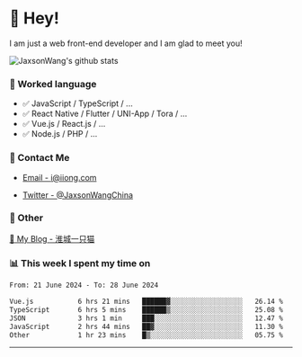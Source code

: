 # 👋 Hey!

I am just a web front-end developer and I am glad to meet you!

![JaxsonWang's github stats](https://github-readme-stats.vercel.app/api?username=JaxsonWang&&show_icons=true&&title_color=1abc9c&&icon_color=1abc9c)


### 📝 Worked language

- ✅ JavaScript / TypeScript / ...
- ✅ React Native / Flutter / UNI-App / Tora / ...
- ✅ Vue.js / React.js / ...
- ✅ Node.js / PHP / ...

### 📮 Contact Me

- [Email - i@iiong.com](mailto:i@iiong.com)

- [Twitter - @JaxsonWangChina](https://twitter.com/JaxsonWangChina)

### 🤪 Other

[📌 My Blog - 淮城一只猫](https://iiong.com)

### 📊 This week I spent my time on

<!--START_SECTION:waka-->

```txt
From: 21 June 2024 - To: 28 June 2024

Vue.js           6 hrs 21 mins   ██████▓░░░░░░░░░░░░░░░░░░   26.14 %
TypeScript       6 hrs 5 mins    ██████▒░░░░░░░░░░░░░░░░░░   25.08 %
JSON             3 hrs 1 min     ███░░░░░░░░░░░░░░░░░░░░░░   12.47 %
JavaScript       2 hrs 44 mins   ██▓░░░░░░░░░░░░░░░░░░░░░░   11.30 %
Other            1 hr 23 mins    █▒░░░░░░░░░░░░░░░░░░░░░░░   05.75 %
```

<!--END_SECTION:waka-->

---
